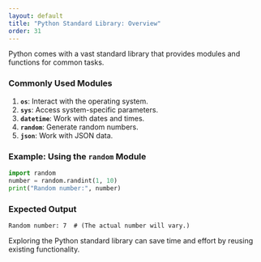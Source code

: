 ```yaml
---
layout: default
title: "Python Standard Library: Overview"
order: 31
---
```


Python comes with a vast standard library that provides modules and functions for common tasks.

### Commonly Used Modules

1. **`os`**: Interact with the operating system.
2. **`sys`**: Access system-specific parameters.
3. **`datetime`**: Work with dates and times.
4. **`random`**: Generate random numbers.
5. **`json`**: Work with JSON data.

### Example: Using the `random` Module

```python
import random
number = random.randint(1, 10)
print("Random number:", number)
```
 
### Expected Output

```plaintext
Random number: 7  # (The actual number will vary.)
```

Exploring the Python standard library can save time and effort by reusing existing functionality.